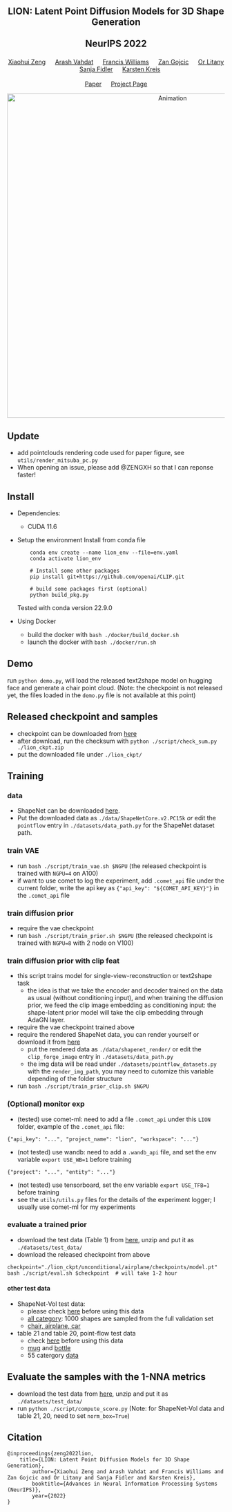 ## <p align="center">LION: Latent Point Diffusion Models for 3D Shape Generation<br><br> NeurIPS 2022 </p>
<div align="center">
  <a href="https://www.cs.utoronto.ca/~xiaohui/" target="_blank">Xiaohui&nbsp;Zeng</a> &emsp; 
  <a href="http://latentspace.cc/" target="_blank">Arash&nbsp;Vahdat</a> &emsp; 
  <a href="https://www.fwilliams.info/" target="_blank">Francis&nbsp;Williams</a> &emsp; 
  <a href="https://zgojcic.github.io/" target="_blank">Zan&nbsp;Gojcic</a> &emsp; 
  <a href="https://orlitany.github.io/" target="_blank">Or&nbsp;Litany</a> &emsp; 
  <a href="https://www.cs.utoronto.ca/~fidler/" target="_blank">Sanja&nbsp;Fidler</a> &emsp; 
  <a href="https://karstenkreis.github.io/" target="_blank">Karsten&nbsp;Kreis</a>
  <br> <br>
  <a href="https://arxiv.org/abs/2210.06978" target="_blank">Paper</a> &emsp;
  <a href="https://nv-tlabs.github.io/LION" target="_blank">Project&nbsp;Page</a> 
</div>

<p align="center">
    <img width="750" alt="Animation" src="assets/animation.gif"/>
</p>

## Update
* add pointclouds rendering code used for paper figure, see `utils/render_mitsuba_pc.py`
* When opening an issue, please add @ZENGXH so that I can reponse faster! 

## Install 
* Dependencies: 
    * CUDA 11.6 
    
* Setup the environment 
    Install from conda file  
    ``` 
        conda env create --name lion_env --file=env.yaml 
        conda activate lion_env 

        # Install some other packages 
        pip install git+https://github.com/openai/CLIP.git 

        # build some packages first (optional)
        python build_pkg.py
    ```
    Tested with conda version 22.9.0

* Using Docker
    * build the docker with `bash ./docker/build_docker.sh`
    * launch the docker with `bash ./docker/run.sh`


## Demo
run `python demo.py`, will load the released text2shape model on hugging face and generate a chair point cloud. (Note: the checkpoint is not released yet, the files loaded in the `demo.py` file is not available at this point)

## Released checkpoint and samples 
* checkpoint can be downloaded from [here](https://huggingface.co/xiaohui2022/lion_ckpt)
* after download, run the checksum with `python ./script/check_sum.py ./lion_ckpt.zip`
* put the downloaded file under `./lion_ckpt/`

## Training 

### data 
* ShapeNet can be downloaded [here](https://github.com/stevenygd/PointFlow#dataset). 
* Put the downloaded data as `./data/ShapeNetCore.v2.PC15k` *or* edit the `pointflow` entry in `./datasets/data_path.py` for the ShapeNet dataset path. 

### train VAE 
* run `bash ./script/train_vae.sh $NGPU` (the released checkpoint is trained with `NGPU=4` on A100) 
* if want to use comet to log the experiment, add `.comet_api` file under the current folder, write the api key as `{"api_key": "${COMET_API_KEY}"}` in the `.comet_api` file

### train diffusion prior 
* require the vae checkpoint
* run `bash ./script/train_prior.sh $NGPU` (the released checkpoint is trained with `NGPU=8` with 2 node on V100)

### train diffusion prior with clip feat 
* this script trains model for single-view-reconstruction or text2shape task
    * the idea is that we take the encoder and decoder trained on the data as usual (without conditioning input), and when training the diffusion prior, we feed the clip image embedding as conditioning input: the shape-latent prior model will take the clip embedding through AdaGN layer.
* require the vae checkpoint trained above
* require the rendered ShapeNet data, you can render yourself or download it from [here](https://github.com/autonomousvision/occupancy_networks#preprocessed-data)
    * put the rendered data as `./data/shapenet_render/` or edit the `clip_forge_image` entry in `./datasets/data_path.py`
    * the img data will be read under `./datasets/pointflow_datasets.py` with the `render_img_path`, you may need to cutomize this variable depending of the folder structure 
* run `bash ./script/train_prior_clip.sh $NGPU` 

### (Optional) monitor exp 
* (tested) use comet-ml: need to add a file `.comet_api` under this `LION` folder, example of the `.comet_api` file: 
```
{"api_key": "...", "project_name": "lion", "workspace": "..."}
```
* (not tested) use wandb: need to add a `.wandb_api` file, and set the env variable `export USE_WB=1` before training 
```
{"project": "...", "entity": "..."}
```
* (not tested) use tensorboard, set the env variable `export USE_TFB=1` before training
* see the `utils/utils.py` files for the details of the experiment logger; I usually use comet-ml for my experiments

### evaluate a trained prior 
* download the test data (Table 1) from [here](https://drive.google.com/file/d/1uEp0o6UpRqfYwvRXQGZ5ZgT1IYBQvUSV/view?usp=share_link), unzip and put it as `./datasets/test_data/`
* download the released checkpoint from above
```
checkpoint="./lion_ckpt/unconditional/airplane/checkpoints/model.pt" 
bash ./script/eval.sh $checkpoint  # will take 1-2 hour 
```
#### other test data
* ShapeNet-Vol test data:
  * please check [here](https://github.com/nv-tlabs/LION/issues/20#issuecomment-1436315100) before using this data
  * [all category](https://drive.google.com/file/d/1QXrCbYKjTIAnH1OhZMathwdtQEXG5TjO/view?usp=sharing): 1000 shapes are sampled from the full validation set 
  * [chair, airplane, car](https://drive.google.com/file/d/11ZU_Bq5JwN3ggI7Ffj4NAjIxxhc2pNZ8/view?usp=share_link)
* table 21 and table 20, point-flow test data 
  * check [here](https://github.com/nv-tlabs/LION/issues/26#issuecomment-1466915318) before using this data
  * [mug](https://drive.google.com/file/d/1lvJh2V94Nd7nZPcRqsCwW5oygsHOD3EE/view?usp=share_link) and [bottle](https://drive.google.com/file/d/1MRl4EgW6-4hOrdRq_e2iGh348a0aCH5f/view?usp=share_link) 
  * 55 catergory [data](https://drive.google.com/file/d/1Rbj1_33sN_S2YUbcJu6h922tKuJyQ2Dm/view?usp=share_link)

## Evaluate the samples with the 1-NNA metrics 
* download the test data from [here](https://drive.google.com/file/d/1uEp0o6UpRqfYwvRXQGZ5ZgT1IYBQvUSV/view?usp=share_link), unzip and put it as `./datasets/test_data/`
* run `python ./script/compute_score.py` (Note: for ShapeNet-Vol data and table 21, 20, need to set `norm_box=True`)

## Citation
```
@inproceedings{zeng2022lion,
    title={LION: Latent Point Diffusion Models for 3D Shape Generation},
        author={Xiaohui Zeng and Arash Vahdat and Francis Williams and Zan Gojcic and Or Litany and Sanja Fidler and Karsten Kreis},
        booktitle={Advances in Neural Information Processing Systems (NeurIPS)},
        year={2022}
}
```
